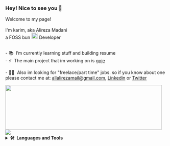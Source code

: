 <h3>Hey! Nice to see you 👋</h3>
Welcome to my page! 
<br>
<br>
I'm karim,
aka Alireza Madani<br>
a FOSS bun <img src="https://bun.sh/logo-square.png" width="20" /> Developer
<br>
<br>

<p>
- 📚 &nbsp;I’m currently learning stuff and building resume
<br>
- ⚡ &nbsp;The main project that im working on is <a href="https://github.com/goje-softwares/">goje</a>
</p>
- 🧑‍💻 &nbsp;Also im looking for "freelace/part time" jobs. so if you know about one please contact me at:  <a href="mailto:allalirezamail@gmail.com">allalirezamail@gmail.com</a>,
 <a href="https://www.linkedin.com/in/alireza-madani-670475245/">Linkedin</a> or
 <a href="https://twitter.com/imkarimkarim/">Twitter</a>
</p>

<img align="left" width="490" height="140" src="https://github-readme-stats.vercel.app/api?username=imkarimkarim&show_icons=true&hide_border=false&line_height=20&title_color=000&icon_color=1b93c9&show_owner=true"/>
<img align="center" src="https://github-readme-stats.vercel.app/api/top-langs/?username=imkarimkarim&hide_border=false&title_color=000&layout=compact" />

<br>

<details>
<summary><b>🛠️&nbsp;&nbsp;Languages&nbsp;and&nbsp;Tools</b></summary>
<p>
  <p>
    <img src="https://img.shields.io/badge/-HTML5-E34F26?style=flat-square&logo=HTML5&logoColor=white"/>
    <img src="https://img.shields.io/badge/-CSS3-1572B6?style=flat-square&logo=CSS3&logoColor=white"/>
    <img src="https://img.shields.io/badge/-JS-f0db4e?style=flat-square&logo=JavaScript&logoColor=black"/>
    <img src="https://img.shields.io/badge/-TS-2d79c7?style=flat-square&logo=TypeScript&logoColor=white"/>
    <img src="https://img.shields.io/badge/-React-61dafb?style=flat-square&logo=React&logoColor=black"/>
    <img src="https://img.shields.io/badge/-ReactNative-61dafb?style=flat-square&logo=React&logoColor=black"/>
    <img src="https://img.shields.io/badge/-Node.js-679e63?style=flat-square&logo=Node.js&logoColor=black"/>
    <img src="https://img.shields.io/badge/-express-fff?style=flat-square&logo=Express&logoColor=black"/>
    <img src="https://img.shields.io/badge/-NestJS-ea2745?style=flat-square&logo=NestJS&logoColor=black"/>
    <img src="https://img.shields.io/badge/-Git-F44D27?style=flat-square&logo=Git&logoColor=white"/>
    <img src="https://img.shields.io/badge/-Github-181717?style=flat-square&logo=GitHub&logoColor=white"/>
    <img src="https://img.shields.io/badge/-Yarn-2188b6?style=flat-square&logo=Yarn&logoColor=white"/>
    <img src="https://img.shields.io/badge/-MySQL-F29111?style=flat-square&logo=MySQL&logoColor=white"/>
    <img src="https://img.shields.io/badge/-MongoDB-116149?style=flat-square&logo=MongoDB&logoColor=white"/>
    <img src="https://img.shields.io/badge/-Redis-d43013?style=flat-square&logo=Redis&logoColor=white"/>
    <img src="https://img.shields.io/badge/-WebPack-1C78C0?style=flat-square&logo=WebPack&logoColor=white"/>
    <img src="https://img.shields.io/badge/-Terminal-222?style=flat-square&logo=Terminal&logoColor=white"/>
    <img src="https://img.shields.io/badge/-ESLint-4B32C3?style=flat-square&logo=ESLint&logoColor=white"/>
    <img src="https://img.shields.io/badge/-Prettier-1c2b33?style=flat-square&logo=Prettier&logoColor=white"/>
    <img src="https://img.shields.io/badge/-Fedora-007bff?style=flat-square&logo=Fedora&logoColor=white"/>
    <img src="https://img.shields.io/badge/-Windows-094596?style=flat-square&logo=Windows&logoColor=white"/>
    <img src="https://img.shields.io/badge/-Trello-0079BF?style=flat-square&logo=Trello&logoColor=white"/>
    <img src="https://img.shields.io/badge/-Pomofocus-d95550?style=flat-square&logo=Pomofocus&logoColor=white"/>
    <img src="https://img.shields.io/badge/-Liara%20Cloud-2c333f?style=flat-square&logo=Liara%20Cloud&logoColor=white"/>
  </p>
<p>
</details>
